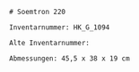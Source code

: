 
            # Soemtron 220
    
            Inventarnummer: HK_G_1094
    
            Alte Inventarnummer: 
    
            Abmessungen: 45,5 x 38 x 19 cm
            